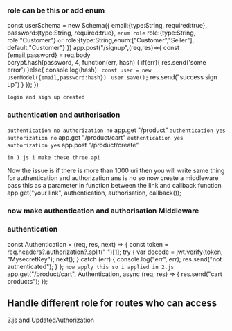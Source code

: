 ### role can be this or add enum

const userSchema = new Schema({
email:{type:String, required:true},
password:{type:String, required:true},
`enum role`
role:{type:String, role:"Customer"}
`or`
role:{type:String,enum:["Customer","Seller"], default:"Customer"}
})
app.post("/signup",(req,res)=>{
const {email,password} = req.body  
 bcrypt.hash(password, 4, function(err, hash) {
if(err){
res.send('some error')
}else{
console.log(hash)
` const user = new userModel({email,password:hash})`
` user.save();`
res.send("success sign up")
}
});
})

`login and sign up created`

### authentication and authorisation

`authentication no authorization no`
app.get "/product"
`authentication yes authorization no`
app.get "/product/cart"
`authentication yes authorization yes`
app.post "/product/create"

`in 1.js i make these three api `

Now the issue is if there is more than 1000 uri then you will write same thing for authentication and authorization ans is no so now create a middleware pass this as a parameter in function between the link and callback function
app.get("your link", authentication, authorisation, callback());

### now make authentication and authorisation Middleware

### authentication

const Authentication = (req, res, next) => {
const token = req.headers?.authorization?.split(" ")[1];
try {
var decode = jwt.verify(token, "MysecretKey");
next();
} catch (err) {
console.log("err", err);
res.send("not authenticated");
}
};
`now apply this so i applied in 2.js`
app.get("/product/cart", Authentication, async (req, res) => {
res.send("cart products");
});

## Handle different role for routes who can access

3.js and UpdatedAuthorization
